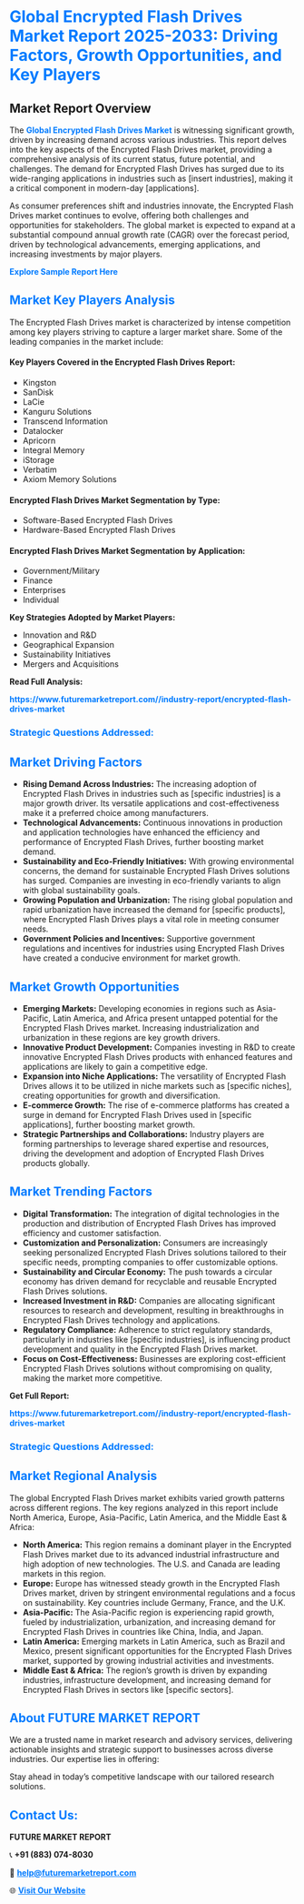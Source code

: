 <h1 style="color: #007BFF;">Global Encrypted Flash Drives Market Report 2025-2033: Driving Factors, Growth Opportunities, and Key Players</h1>

<section id="overview">
<h2>Market Report Overview</h2>
<p>The <a href="https://www.futuremarketreport.com//industry-report/encrypted-flash-drives-market" style="color: #007BFF; text-decoration: none;"><strong>Global Encrypted Flash Drives Market</strong></a> is witnessing significant growth, driven by increasing demand across various industries. This report delves into the key aspects of the Encrypted Flash Drives market, providing a comprehensive analysis of its current status, future potential, and challenges. The demand for Encrypted Flash Drives has surged due to its wide-ranging applications in industries such as [insert industries], making it a critical component in modern-day [applications].</p>
<p>As consumer preferences shift and industries innovate, the Encrypted Flash Drives market continues to evolve, offering both challenges and opportunities for stakeholders. The global market is expected to expand at a substantial compound annual growth rate (CAGR) over the forecast period, driven by technological advancements, emerging applications, and increasing investments by major players.</p>
</section>

<section id="overview">
<p><a href="https://www.futuremarketreport.com//request-sample/reportId=60771" style="color: #007BFF; text-decoration: none;"><strong>Explore Sample Report Here</strong></a></p>
</section>

<section id="key-players">
<h2 style="color: #007BFF;">Market Key Players Analysis</h2>
<p>The Encrypted Flash Drives market is characterized by intense competition among key players striving to capture a larger market share. Some of the leading companies in the market include:</p>
<h4>Key Players Covered in the Encrypted Flash Drives Report:</h4>
<ul><li>Kingston</li><li>SanDisk</li><li>LaCie</li><li>Kanguru Solutions</li><li>Transcend Information</li><li>Datalocker</li><li>Apricorn</li><li>Integral Memory</li><li>iStorage</li><li>Verbatim</li><li>Axiom Memory Solutions</li></ul>
<h4>Encrypted Flash Drives Market Segmentation by Type:</h4>
<ul><li>Software-Based Encrypted Flash Drives</li><li>Hardware-Based Encrypted Flash Drives</li></ul>

<h4>Encrypted Flash Drives Market Segmentation by Application:</h4>
<ul><li>Government/Military</li><li>Finance</li><li>Enterprises</li><li>Individual</li></ul>
<p><strong>Key Strategies Adopted by Market Players:</strong></p>
<ul>
<li>Innovation and R&D</li>
<li>Geographical Expansion</li>
<li>Sustainability Initiatives</li>
<li>Mergers and Acquisitions</li>
</ul>
</section>

<section>
<p><strong>Read Full Analysis: </strong></p><a href="https://www.futuremarketreport.com//industry-report/encrypted-flash-drives-market" style="color: #007BFF; text-decoration: none;"><strong>https://www.futuremarketreport.com//industry-report/encrypted-flash-drives-market</strong></a>
<h3 style="color: #007BFF;">Strategic Questions Addressed:</h3>
</section>

<section id="driving-factors">
<h2 style="color: #007BFF;">Market Driving Factors</h2>
<ul>
<li><strong>Rising Demand Across Industries:</strong> The increasing adoption of Encrypted Flash Drives in industries such as [specific industries] is a major growth driver. Its versatile applications and cost-effectiveness make it a preferred choice among manufacturers.</li>
<li><strong>Technological Advancements:</strong> Continuous innovations in production and application technologies have enhanced the efficiency and performance of Encrypted Flash Drives, further boosting market demand.</li>
<li><strong>Sustainability and Eco-Friendly Initiatives:</strong> With growing environmental concerns, the demand for sustainable Encrypted Flash Drives solutions has surged. Companies are investing in eco-friendly variants to align with global sustainability goals.</li>
<li><strong>Growing Population and Urbanization:</strong> The rising global population and rapid urbanization have increased the demand for [specific products], where Encrypted Flash Drives plays a vital role in meeting consumer needs.</li>
<li><strong>Government Policies and Incentives:</strong> Supportive government regulations and incentives for industries using Encrypted Flash Drives have created a conducive environment for market growth.</li>
</ul>
</section>

<section id="growth-opportunities">
<h2 style="color: #007BFF;">Market Growth Opportunities</h2>
<ul>
<li><strong>Emerging Markets:</strong> Developing economies in regions such as Asia-Pacific, Latin America, and Africa present untapped potential for the Encrypted Flash Drives market. Increasing industrialization and urbanization in these regions are key growth drivers.</li>
<li><strong>Innovative Product Development:</strong> Companies investing in R&D to create innovative Encrypted Flash Drives products with enhanced features and applications are likely to gain a competitive edge.</li>
<li><strong>Expansion into Niche Applications:</strong> The versatility of Encrypted Flash Drives allows it to be utilized in niche markets such as [specific niches], creating opportunities for growth and diversification.</li>
<li><strong>E-commerce Growth:</strong> The rise of e-commerce platforms has created a surge in demand for Encrypted Flash Drives used in [specific applications], further boosting market growth.</li>
<li><strong>Strategic Partnerships and Collaborations:</strong> Industry players are forming partnerships to leverage shared expertise and resources, driving the development and adoption of Encrypted Flash Drives products globally.</li>
</ul>
</section>

<section id="trending-factors">
<h2 style="color: #007BFF;">Market Trending Factors</h2>
<ul>
<li><strong>Digital Transformation:</strong> The integration of digital technologies in the production and distribution of Encrypted Flash Drives has improved efficiency and customer satisfaction.</li>
<li><strong>Customization and Personalization:</strong> Consumers are increasingly seeking personalized Encrypted Flash Drives solutions tailored to their specific needs, prompting companies to offer customizable options.</li>
<li><strong>Sustainability and Circular Economy:</strong> The push towards a circular economy has driven demand for recyclable and reusable Encrypted Flash Drives solutions.</li>
<li><strong>Increased Investment in R&D:</strong> Companies are allocating significant resources to research and development, resulting in breakthroughs in Encrypted Flash Drives technology and applications.</li>
<li><strong>Regulatory Compliance:</strong> Adherence to strict regulatory standards, particularly in industries like [specific industries], is influencing product development and quality in the Encrypted Flash Drives market.</li>
<li><strong>Focus on Cost-Effectiveness:</strong> Businesses are exploring cost-efficient Encrypted Flash Drives solutions without compromising on quality, making the market more competitive.</li>
</ul>
</section>

<section>
<p><strong>Get Full Report: </strong></p><a href="https://www.futuremarketreport.com//industry-report/encrypted-flash-drives-market" style="color: #007BFF; text-decoration: none;"><strong>https://www.futuremarketreport.com//industry-report/encrypted-flash-drives-market</strong></a>
<h3 style="color: #007BFF;">Strategic Questions Addressed:</h3>
</section>


<section id="regional-analysis">
<h2 style="color: #007BFF;">Market Regional Analysis</h2>
<p>The global Encrypted Flash Drives market exhibits varied growth patterns across different regions. The key regions analyzed in this report include North America, Europe, Asia-Pacific, Latin America, and the Middle East & Africa:</p>
<ul>
<li><strong>North America:</strong> This region remains a dominant player in the Encrypted Flash Drives market due to its advanced industrial infrastructure and high adoption of new technologies. The U.S. and Canada are leading markets in this region.</li>
<li><strong>Europe:</strong> Europe has witnessed steady growth in the Encrypted Flash Drives market, driven by stringent environmental regulations and a focus on sustainability. Key countries include Germany, France, and the U.K.</li>
<li><strong>Asia-Pacific:</strong> The Asia-Pacific region is experiencing rapid growth, fueled by industrialization, urbanization, and increasing demand for Encrypted Flash Drives in countries like China, India, and Japan.</li>
<li><strong>Latin America:</strong> Emerging markets in Latin America, such as Brazil and Mexico, present significant opportunities for the Encrypted Flash Drives market, supported by growing industrial activities and investments.</li>
<li><strong>Middle East & Africa:</strong> The region’s growth is driven by expanding industries, infrastructure development, and increasing demand for Encrypted Flash Drives in sectors like [specific sectors].</li>
</ul>
</section>

<footer>
<h2 style="color: #007BFF;">About FUTURE MARKET REPORT</h2>
<p>We are a trusted name in market research and advisory services, delivering actionable insights and strategic support to businesses across diverse industries. Our expertise lies in offering:</p>

<p>Stay ahead in today’s competitive landscape with our tailored research solutions.</p>

<h2 style="color: #007BFF;">Contact Us:</h2>
<p><strong>FUTURE MARKET REPORT</strong></p>
<p>📞 <strong>+91 (883) 074-8030</strong></p>
<p>📧 <strong><a href="mailto:help@futuremarketreport.com" style="color: #007BFF;">help@futuremarketreport.com</a></strong></p>
<p>🌐 <strong><a href="https://www.futuremarketreport.com/" style="color: #007BFF;">Visit Our Website</a></strong></p>
</footer>